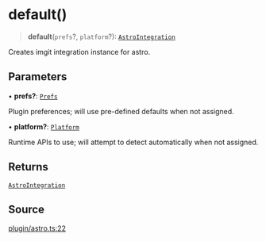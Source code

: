 # default()

> **default**(`prefs`?, `platform`?): [`AstroIntegration`](../type-aliases/AstroIntegration.md)

Creates imgit integration instance for astro.

## Parameters

• **prefs?**: [`Prefs`](../../../server/type-aliases/Prefs.md)

Plugin preferences; will use pre-defined defaults when not assigned.

• **platform?**: [`Platform`](../../../server/type-aliases/Platform.md)

Runtime APIs to use; will attempt to detect automatically when not assigned.

## Returns

[`AstroIntegration`](../type-aliases/AstroIntegration.md)

## Source

[plugin/astro.ts:22](https://github.com/Elringus/Imgit/blob/cf06d86/src/plugin/astro.ts#L22)
